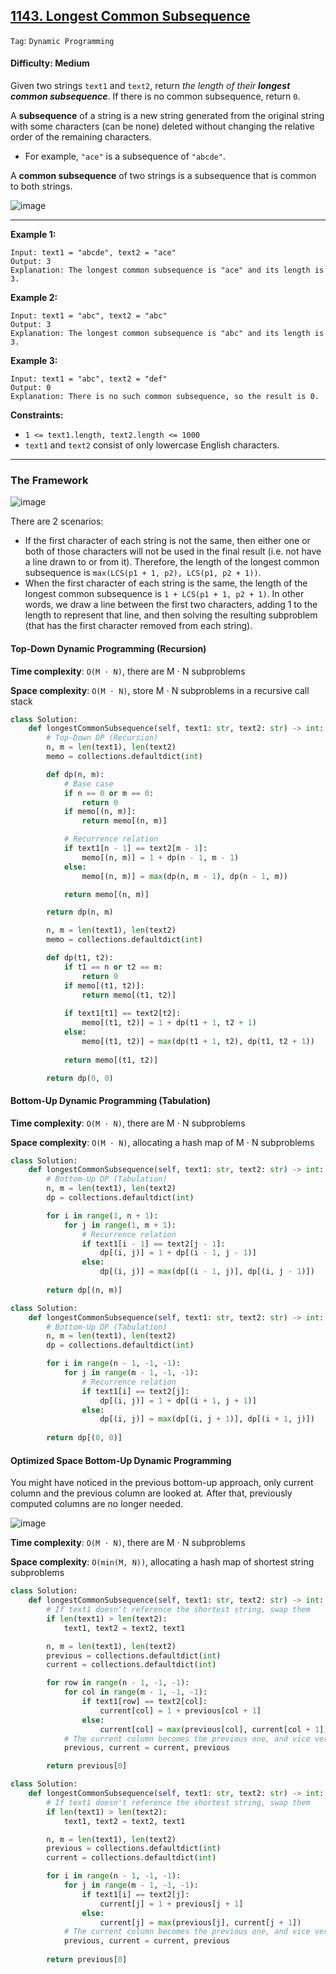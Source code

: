 ## [1143. Longest Common Subsequence](https://leetcode.com/problems/longest-common-subsequence)

```Tag```: ```Dynamic Programming```

#### Difficulty: Medium

Given two strings ```text1``` and ```text2```, return _the length of their __longest common subsequence___. If there is no common subsequence, return ```0```.

A __subsequence__ of a string is a new string generated from the original string with some characters (can be none) deleted without changing the relative order of the remaining characters.

- For example, ```"ace"``` is a subsequence of ```"abcde"```.

A __common subsequence__ of two strings is a subsequence that is common to both strings.

![image](https://github.com/quananhle/Python/assets/35042430/ab462b4d-e783-4b57-a570-3833b3a4d86c)

---

__Example 1:__
```
Input: text1 = "abcde", text2 = "ace" 
Output: 3  
Explanation: The longest common subsequence is "ace" and its length is 3.
```

__Example 2:__
```
Input: text1 = "abc", text2 = "abc"
Output: 3
Explanation: The longest common subsequence is "abc" and its length is 3.
```

__Example 3:__
```
Input: text1 = "abc", text2 = "def"
Output: 0
Explanation: There is no such common subsequence, so the result is 0.
```

__Constraints:__

- ```1 <= text1.length, text2.length <= 1000```
- ```text1``` and ```text2``` consist of only lowercase English characters.

---

### The Framework

![image](https://leetcode.com/problems/longest-common-subsequence/solutions/598321/Figures/1143/subproblem_partial_graph_with_all_links.png)

There are 2 scenarios:

   - If the first character of each string is not the same, then either one or both of those characters will not be used in the final result (i.e. not have a line drawn to or from it). Therefore, the length of the longest common subsequence is ```max(LCS(p1 + 1, p2), LCS(p1, p2 + 1))```.
   - When the first character of each string is the same, the length of the longest common subsequence is ```1 + LCS(p1 + 1, p2 + 1)```. In other words, we draw a line between the first two characters, adding 1 to the length to represent that line, and then solving the resulting subproblem (that has the first character removed from each string).

#### Top-Down Dynamic Programming (Recursion)

__Time complexity__: ```O(M ⋅ N)```, there are M ⋅ N subproblems

__Space complexity__: ```O(M ⋅ N)```, store M ⋅ N subproblems in a recursive call stack

```Python
class Solution:
    def longestCommonSubsequence(self, text1: str, text2: str) -> int:
        # Top-Down DP (Recursion)
        n, m = len(text1), len(text2)
        memo = collections.defaultdict(int)

        def dp(n, m):
            # Base case
            if n == 0 or m == 0:
                return 0
            if memo[(n, m)]:
                return memo[(n, m)]

            # Recurrence relation
            if text1[n - 1] == text2[m - 1]:
                memo[(n, m)] = 1 + dp(n - 1, m - 1)
            else:
                memo[(n, m)] = max(dp(n, m - 1), dp(n - 1, m))

            return memo[(n, m)]

        return dp(n, m)
```

```Python
        n, m = len(text1), len(text2)
        memo = collections.defaultdict(int)

        def dp(t1, t2):
            if t1 == n or t2 == m:
                return 0
            if memo[(t1, t2)]:
                return memo[(t1, t2)]
            
            if text1[t1] == text2[t2]:
                memo[(t1, t2)] = 1 + dp(t1 + 1, t2 + 1)
            else:
                memo[(t1, t2)] = max(dp(t1 + 1, t2), dp(t1, t2 + 1))
            
            return memo[(t1, t2)]

        return dp(0, 0)
```

#### Bottom-Up Dynamic Programming (Tabulation)

__Time complexity__: ```O(M ⋅ N)```, there are M ⋅ N subproblems

__Space complexity__: ```O(M ⋅ N)```, allocating a hash map of M ⋅ N subproblems

```Python
class Solution:
    def longestCommonSubsequence(self, text1: str, text2: str) -> int:
        # Bottom-Up DP (Tabulation)
        n, m = len(text1), len(text2)
        dp = collections.defaultdict(int)

        for i in range(1, n + 1):
            for j in range(1, m + 1):
                # Recurrence relation
                if text1[i - 1] == text2[j - 1]:
                    dp[(i, j)] = 1 + dp[(i - 1, j - 1)]
                else:
                    dp[(i, j)] = max(dp[(i - 1, j)], dp[(i, j - 1)])
        
        return dp[(n, m)]
```

```Python
class Solution:
    def longestCommonSubsequence(self, text1: str, text2: str) -> int:
        # Bottom-Up DP (Tabulation)
        n, m = len(text1), len(text2)
        dp = collections.defaultdict(int)

        for i in range(n - 1, -1, -1):
            for j in range(m - 1, -1, -1):
                # Recurrence relation
                if text1[i] == text2[j]:
                    dp[(i, j)] = 1 + dp[(i + 1, j + 1)]
                else:
                    dp[(i, j)] = max(dp[(i, j + 1)], dp[(i + 1, j)])
        
        return dp[(0, 0)]
```

#### Optimized Space Bottom-Up Dynamic Programming

You might have noticed in the previous bottom-up approach, only current column and the previous column are looked at. After that, previously computed columns are no longer needed.

![image](https://user-images.githubusercontent.com/35042430/219426437-08edc4ac-907f-4a67-8d71-49f9f4c307a0.png)

__Time complexity__: ```O(M ⋅ N)```, there are M ⋅ N subproblems

__Space complexity__: ```O(min(M, N))```, allocating a hash map of shortest string subproblems

```Python
class Solution:
    def longestCommonSubsequence(self, text1: str, text2: str) -> int:
        # If text1 doesn't reference the shortest string, swap them 
        if len(text1) > len(text2):
            text1, text2 = text2, text1

        n, m = len(text1), len(text2)
        previous = collections.defaultdict(int)
        current = collections.defaultdict(int)

        for row in range(n - 1, -1, -1):
            for col in range(m - 1, -1, -1):
                if text1[row] == text2[col]:
                    current[col] = 1 + previous[col + 1]
                else:
                    current[col] = max(previous[col], current[col + 1])
            # The current column becomes the previous one, and vice versa.
            previous, current = current, previous

        return previous[0]
```

```Python
class Solution:
    def longestCommonSubsequence(self, text1: str, text2: str) -> int:
        # If text1 doesn't reference the shortest string, swap them 
        if len(text1) > len(text2):
            text1, text2 = text2, text1

        n, m = len(text1), len(text2)
        previous = collections.defaultdict(int)
        current = collections.defaultdict(int)

        for i in range(n - 1, -1, -1):
            for j in range(m - 1, -1, -1):
                if text1[i] == text2[j]:
                    current[j] = 1 + previous[j + 1]
                else:
                    current[j] = max(previous[j], current[j + 1])
            # The current column becomes the previous one, and vice versa.
            previous, current = current, previous
            
        return previous[0]
```
